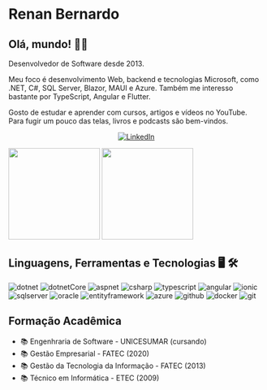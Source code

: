 # Renan Bernardo

## Olá, mundo! 👋🤓

Desenvolvedor de Software desde 2013.

Meu foco é desenvolvimento Web, backend e tecnologias Microsoft, como .NET, C#, SQL Server, Blazor, MAUI e Azure. 
Também me interesso bastante por TypeScript, Angular e Flutter.

Gosto de estudar e aprender com cursos, artigos e vídeos no YouTube. Para fugir um pouco das telas, livros e podcasts são bem-vindos.

<p align="center">
  <a href="https://www.linkedin.com/in/renan-bernardo-dev/">
    <img src="https://img.shields.io/badge/-LinkedIn-blue?style=for-the-badge&logo=Linkedin&logoColor=white&link=https://www.linkedin.com/in/renan-bernardo-dev/" alt="LinkedIn" />
  </a>
</p>

<a href="https://github.com/renanbernardo"><img height="180em" src="https://github-readme-stats-eight-theta.vercel.app/api?username=renanbernardo&show_icons=true&theme=algolia&include_all_commits=true&count_private=true"/></a>
<a href="https://github.com/renanbernardo"><img height="180em" src="https://github-readme-stats-eight-theta.vercel.app/api/top-langs/?username=renanbernardo&layout=compact&theme=algolia"/></a>

## Linguagens, Ferramentas e Tecnologias 🖥️ 🛠

![dotnet](https://img.shields.io/badge/-.NET-05122A?style=flat&color=blue)&nbsp;![dotnetCore](https://img.shields.io/badge/-.NetCore-05122A?style=flat&color=blue)&nbsp;![aspnet](https://img.shields.io/badge/-AspNet-05122A?style=flat&color=blue)&nbsp;![csharp](https://img.shields.io/badge/-CSharp-05122A?style=flat&color=blue)&nbsp;![typescript](https://img.shields.io/badge/-TypeScript-05122A?style=flat&color=blue)&nbsp;![angular](https://img.shields.io/badge/-Angular-05122A?style=flat&color=blue)&nbsp;![ionic](https://img.shields.io/badge/-Ionic-05122A?style=flat&color=blue)&nbsp;![sqlserver](https://img.shields.io/badge/-SqlServer-05122A?style=flat&color=yellow)&nbsp;![oracle](https://img.shields.io/badge/-Oracle-05122A?style=flat&color=yellow)&nbsp;![entityframework](https://img.shields.io/badge/-EntityFramework-05122A?style=flat&color=orange)&nbsp;![azure](https://img.shields.io/badge/-Azure-05122A?style=flat&color=green)&nbsp;![github](https://img.shields.io/badge/-GitHub-05122A?style=flat&color=green)&nbsp;![docker](https://img.shields.io/badge/-Docker-05122A?style=flat&color=red)&nbsp;![git](https://img.shields.io/badge/-Git-05122A?style=flat&color=red)

## Formação Acadêmica
- 📚 Engenhraria de Software - UNICESUMAR (cursando)
- 📚 Gestão Empresarial - FATEC (2020)
- 📚 Gestão da Tecnologia da Informação - FATEC (2013)
- 📚 Técnico em Informática - ETEC (2009)
